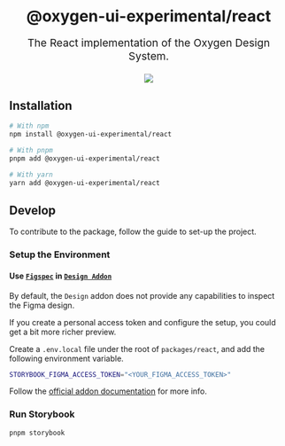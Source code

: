 <p align="center" style="color: #343a40">
  <h1 align="center">@oxygen-ui-experimental/react</h1>
</p>
<p align="center" style="font-size: 1.2rem;">The React implementation of the Oxygen Design System.</p>

<div align="center">
  <a href="https://github.com/storybooks/storybook" target="_blank"><img src="https://raw.githubusercontent.com/storybooks/brand/master/badge/badge-storybook.svg"></a>
</div>

## Installation

```bash
# With npm
npm install @oxygen-ui-experimental/react

# With pnpm
pnpm add @oxygen-ui-experimental/react

# With yarn
yarn add @oxygen-ui-experimental/react
```

## Develop

To contribute to the package, follow the guide to set-up the project.

### Setup the Environment

#### Use [`Figspec`](https://github.com/pocka/figspec) in [`Design Addon`](https://storybook.js.org/addons/storybook-addon-designs)

By default, the `Design` addon does not provide any capabilities to inspect the Figma design.

If you create a personal access token and configure the setup, you could get a bit more richer preview.

Create a `.env.local` file under the root of `packages/react`, and add the following environment variable.

```bash
STORYBOOK_FIGMA_ACCESS_TOKEN="<YOUR_FIGMA_ACCESS_TOKEN>"
```

Follow the [official addon documentation](https://pocka.github.io/storybook-addon-designs/?path=/story/docs-figma-figspec-readme--page) for more info.

### Run Storybook

```bash
pnpm storybook
```
